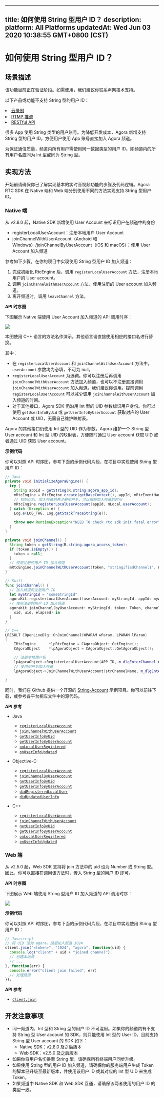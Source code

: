 
---
title: 如何使用 String 型用户 ID？
description: 
platform: All Platforms
updatedAt: Wed Jun 03 2020 10:38:55 GMT+0800 (CST)
---
# 如何使用 String 型用户 ID？
## 场景描述

<div class="alert warning">该功能目前正在验证阶段。如需使用，我们建议你联系声网技术支持。<p>以下产品或功能不支持 String 型的用户 ID：<li><a href="https://docs.agora.io/cn/cloud-recording/product_cloud_recording?platform=All%20Platforms">云录制</a ><li><a href="https://docs.agora.io/cn/Interactive%20Broadcast/cdn_streaming_android?platform=Android">RTMP 推流</a ><li><a href="https://docs.agora.io/cn/Agora%20Platform/dashboard_restful_communication?platform=All%20Platforms">RESTful API</a ></p></div>


很多 App 使用 String 类型的用户账号。为降低开发成本，Agora 新增支持 String 型的用户 ID，方便用户使用 App 账号直接加入 Agora 频道。

为保证通信质量，频道内所有用户需使用同一数据类型的用户 ID，即频道内的所有用户名应同为 Int 型或同为 String 型。

## 实现方法

开始前请确保你已了解实现基本的实时音视频功能的步骤及代码逻辑。Agora RTC SDK 在 Native 端和 Web 端分别使用不同的方法实现支持 String 型用户 ID。

### Native 端

从 v2.8.0 起，Native SDK 新增使用 User Account 来标识用户在频道中的身份

- registerLocalUserAccount：注册本地用户 User Account
- joinChannelWithUserAccount（Android 和 Windows）/joinChannelByUserAccount（iOS 和 macOS）：使用 User Account 加入频道

参考如下步骤，在你的项目中实现使用 String 型用户 ID 加入频道：

1. 完成初始化 RtcEngine 后，调用 `registerLocalUserAccount` 方法，注册本地用户的 User account。
2. 调用 `joinChannelWithUserAccount` 方法，使用注册的 User account 加入频道。
3. 离开频道时，调用 `leaveChannel` 方法。

**API 时序图**

下图展示 Native 端使用 User Account 加入频道的 API 调用时序：

![](https://web-cdn.agora.io/docs-files/1568708771646)

<div class="alert note">本图使用 C++ 语言的方法名作演示。其他语言请直接使用相应的接口名进行替换。</div>

其中：

- 在 `registerLocalUserAccount` 和 `joinChannelWithUserAccount` 方法中，`userAccount` 参数均为必填，不可为 null。
- `registerLocalUserAccount` 为选调。你可以注册后再调用 `joinChannelWithUserAccount` 方法加入频道，也可以不注册直接调用 `joinChannelWithUserAccount` 加入频道。我们建议你调用。提前调用 `registerLocalUserAccount` 可以减少调用 `joinChannelWithUserAccount` 加入频道的时间。
- 对于其他接口，Agora SDK 仍沿用 Int 型的 UID 参数标识用户身份。你可以使用 `getUserInfoByUid` 或 `getUserInfoByUserAccount` 获取对应的 User Account 或 UID，无需自己维护映射表。

Agora 的其他接口仍使用 Int 型的 UID 作为参数。Agora 维护一个 String 型 User account 和 Int 型 UID 的映射表，方便随时通过 User account 获取 UID 或者通过 UID 获取 User account。

**示例代码**

你可以对照 API 时序图，参考下面的示例代码片段，在项目中实现使用 String 型用户 ID：

```java
// Java
private void initializeAgoraEngine() {
  try {
    String appId = getString(R.string.agora_app_id);
    mRtcEngine = RtcEngine.create(getBaseContext(), appId, mRtcEventHandler);
    // 初始化后、加入频道前先注册用户名，可以缩短加入频道的时间
    mRtcEngine.registerLocalUserAccount(appId, mLocal.userAccount);
  } catch (Exception e) {
    Log.e(LOG_TAG, Log.getStackTraceString(e));
    
    throw new RuntimeException("NEED TO check rtc sdk init fatal error\n" + Log.getStackTraceString(e));
  }
}

private void joinChannel() {
  String token = getString(R.string.agora_access_token);
  if (token.isEmpty()) {
    token = null;
  }
  // 使用注册的用户 ID 加入频道
  mRtcEngine.joinChannelWithUserAccount(token, "stringifiedChannel1", mLocal.userAccount);
}
```

```swift
// Swift
func joinChannel() {
  // 加入频道前注册用户 ID
  let myStringId = "someStringId"
  agoraKit.registerLocalUserAccount(userAccount: myStringId, appId: myAppId)
  // 使用注册的用户 ID 加入频道
  agoraKit.joinChannel(byUserAccount: myStringId, token: Token, channelId: "demoChannel1") {
    sid, uid, elapsed) in
  }
}
```

```C++
// C++
LRESULT COpenLiveDlg::OnJoinChannel(WPARAM wParam, LPARAM lParam)
{
	IRtcEngine		*lpRtcEngine = CAgoraObject::GetEngine();
	CAgoraObject	*lpAgoraObject = CAgoraObject::GetAgoraObject();

	// 注册本地用户名
	lpAgoraObject->RegisterLocalUserAccount(APP_ID, m_dlgEnterChannel.GetStringUid());
	// 使用用户名加入频道
	lpAgoraObject->JoinChannelWithUserAccount(strChannelName, m_dlgEnterChannel.GetStringUid());
	
}
```


同时，我们在 Github 提供一个开源的 [String-Account](https://github.com/AgoraIO/Advanced-Video/tree/dev/backup/String-Account) 示例项目。你可以前往下载，或参考各平台相应文件中的源代码。

**API 参考**

- Java

	- [`registerLocalUserAccount`](https://docs.agora.io/cn/faqs/API%20Reference/java/classio_1_1agora_1_1rtc_1_1_rtc_engine.html#aa37ea6307e4d1513c0031084c16c9acb)
	- [`joinChannelWithUserAccount`](https://docs.agora.io/cn/faqs/API%20Reference/java/classio_1_1agora_1_1rtc_1_1_rtc_engine.html#a310dbe072dcaec3892c4817cafd0dd88)
	- [`getUserInfoByUid`](https://docs.agora.io/cn/faqs/API%20Reference/java/classio_1_1agora_1_1rtc_1_1_rtc_engine.html#a9a787b8d0784e196b08f6d0ae26ea19c)
	- [`getUserInfoByUserAccount`](https://docs.agora.io/cn/faqs/API%20Reference/java/classio_1_1agora_1_1rtc_1_1_rtc_engine.html#afd4119e2d9cc360a2b99eef56f74ae22)
	- [`onLocalUserRegistered`](https://docs.agora.io/cn/faqs/API%20Reference/java/classio_1_1agora_1_1rtc_1_1_i_rtc_engine_event_handler.html#aca1987909703d84c912e2f1e7f64fb0b)
	- [`onUserInfoUpdated`](https://docs.agora.io/cn/faqs/API%20Reference/java/classio_1_1agora_1_1rtc_1_1_i_rtc_engine_event_handler.html#aa3e9ead25f7999272d5700c427b2cb3d)

- Objective-C

	- [`registerLocalUserAccount`](https://docs.agora.io/cn/faqs/API%20Reference/oc/Classes/AgoraRtcEngineKit.html#//api/name/registerLocalUserAccount:appId:)
	- [`joinChannelByUserAccount`](https://docs.agora.io/cn/faqs/API%20Reference/oc/Classes/AgoraRtcEngineKit.html#//api/name/joinChannelByUserAccount:token:channelId:joinSuccess:)
	- [`getUserInfoByUid`](https://docs.agora.io/cn/faqs/API%20Reference/oc/Classes/AgoraRtcEngineKit.html#//api/name/getUserInfoByUid:withError:)
	- [`getUserInfoByUserAccount`](https://docs.agora.io/cn/faqs/API%20Reference/oc/Classes/AgoraRtcEngineKit.html#//api/name/getUserInfoByUserAccount:withError:)
	- [`didRegisteredLocalUser`](https://docs.agora.io/cn/faqs/API%20Reference/oc/Protocols/AgoraRtcEngineDelegate.html#//api/name/rtcEngine:didRegisteredLocalUser:withUid:)
	- [`didUpdatedUserInfo`](https://docs.agora.io/cn/faqs/API%20Reference/oc/Protocols/AgoraRtcEngineDelegate.html#//api/name/rtcEngine:didUpdatedUserInfo:withUid:)

- C++

	- [`registerLocalUserAccount`](https://docs.agora.io/cn/faqs/API%20Reference/cpp/classagora_1_1rtc_1_1_i_rtc_engine.html#a0d44b74ced4005ee86353c13186f870d)
	- [`joinChannelWithUserAccount`](https://docs.agora.io/cn/faqs/API%20Reference/cpp/classagora_1_1rtc_1_1_i_rtc_engine.html#a14f8c308c6c57c55653552b939a8527a)
	- [`getUserInfoByUid`](https://docs.agora.io/cn/faqs/API%20Reference/cpp/classagora_1_1rtc_1_1_i_rtc_engine.html#abf4572004e6ceb99ce0ff76a75c69d0b)
	- [`getUserInfoByUserAccount`](https://docs.agora.io/cn/faqs/API%20Reference/cpp/classagora_1_1rtc_1_1_i_rtc_engine.html#a4f75984d3c5de5f6e3e4d8bd81e3b409)
	- [`onLocalUserRegistered`](https://docs.agora.io/cn/faqs/API%20Reference/cpp/classagora_1_1rtc_1_1_i_rtc_engine_event_handler.html#a919404869f86412e1945c730e5219b20)
	- [`onUserInfoUpdated`](https://docs.agora.io/cn/faqs/API%20Reference/cpp/classagora_1_1rtc_1_1_i_rtc_engine_event_handler.html#ad086cc4d8e5555cc75a0ab264c16d5ff)

### Web 端

从 v2.5.0 起，Web SDK 支持将 join 方法中的 uid 设为 Number 或 String 型。因此，你可以直接在调用该方法时，传入 String 型的用户 ID 即可。

**API 时序图**

下图展示 Web 端使用 String 型用户 ID 加入频道的 API 调用时序：

![](https://web-cdn.agora.io/docs-files/1568875087634)

**示例代码**

你可以对照 API 时序图，参考下面的示例代码片段，在项目中实现使用 String 型用户 ID：

```javascript
// Javascript
// 将 UID 设为 agora，然后加入频道 1024
client.join("<token>", "1024", "agora", function(uid) {
  console.log("client" + uid + "joined channel");
  // 创建本地流
  // ...
}, function(err) {
  console.error("client join failed", err)
  // 处理报错
});
```

**API 参考**

- [`Client.join`](https://docs.agora.io/cn/faqs/API%20Reference/web/interfaces/agorartc.client.html#join)

## 开发注意事项

- 同一频道内，Int 型和 String 型的用户 ID 不可混用。如果你的频道内有不支持 String 型 User account 的 SDK，则只能使用 Int 型的 User ID。目前支持 String 型 User account 的 SDK 如下：
  - Native SDK：v2.8.0 及之后版本
  - Web SDK：v2.5.0 及之后版本
- 如果你将用户名切换至 String 型，请确保所有终端用户同步升级。
- 如果使用 String 型的用户 ID 加入频道，请确保你的服务端用户生成 Token 的脚本已升级至最新版本，并使用该用户 ID 或其对应的 Int 型 UID 来生成 Token。
- 如果频道中 Native SDK 和 Web SDK 互通，请确保该两者使用的用户 ID 的类型一致。

